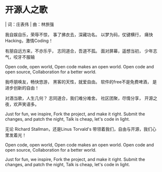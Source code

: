 # 开源人之歌

| 词：庄表伟
| 曲：林旅强

我自娱自乐，荣辱不惊，
事了拂衣去，深藏功名。
以梦为码，仗键横行，
痛快Hacking，激情Coding！

有朋自远方来，不亦乐乎，
志同道合，吾道不孤。
面对屏幕，遥想当初，
少年志气，咬牙不服输

Open code, open world,
Open code makes an open world.
Open code and open source,
Collaboration for a better world.

我呼朋唤友，畅快悠游，
黑客的天性，就爱自由。
软件的free不是免费啤酒，
是进步创新的自由！

对酒当歌，人生几何？
志同道合，我们难分难舍。
社区团聚，尽情分享，
开源之夜，欢声笑语多。

Just for fun, we inspire,
Fork the project, and make it right.
Submit the changes, and patch the night,
Talk is cheap, let's code in light.

无论 Richard Stallman，还是Linus Torvald's
带领着我们，自由与开源，我们心里发着光！

Open code, open world,
Open code makes an open world.
Open code and open source,
Collaboration for a better world.   

Just for fun, we inspire,
Fork the project, and make it right.
Submit the changes, and patch the night,
Talk is cheap, let's code in light.